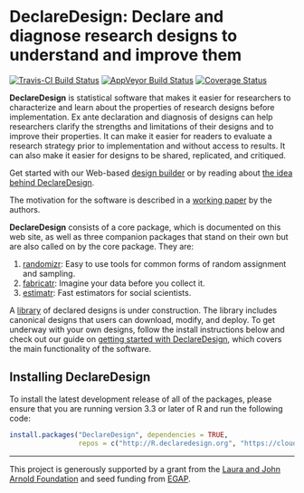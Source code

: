 
<!-- README.md is generated from README.Rmd. Please edit that file -->
DeclareDesign: Declare and diagnose research designs to understand and improve them
===================================================================================

[![Travis-CI Build Status](https://travis-ci.org/DeclareDesign/DeclareDesign.svg?branch=master)](https://travis-ci.org/DeclareDesign/DeclareDesign) [![AppVeyor Build Status](https://ci.appveyor.com/api/projects/status/github/DeclareDesign/DeclareDesign?branch=master&svg=true)](https://ci.appveyor.com/project/DeclareDesign/DeclareDesign) [![Coverage Status](https://coveralls.io/repos/github/DeclareDesign/DeclareDesign/badge.svg?branch=master)](https://coveralls.io/github/DeclareDesign/DeclareDesign?branch=master)

**DeclareDesign** is statistical software that makes it easier for researchers to characterize and learn about the properties of research designs before implementation. Ex ante declaration and diagnosis of designs can help researchers clarify the strengths and limitations of their designs and to improve their properties. It can make it easier for readers to evaluate a research strategy prior to implementation and without access to results. It can also make it easier for designs to be shared, replicated, and critiqued.

Get started with our Web-based [design builder](http://shiny.declaredesign.org/builder/) or by reading about [the idea behind DeclareDesign](articles/idea.html).

The motivation for the software is described in a [working paper](http://declaredesign.org/paper.pdf) by the authors.

**DeclareDesign** consists of a core package, which is documented on this web site, as well as three companion packages that stand on their own but are also called on by the core package. They are:

1.  [randomizr](http://randomizr.declaredesign.org): Easy to use tools for common forms of random assignment and sampling.
2.  [fabricatr](http://fabricatr.declaredesign.org): Imagine your data before you collect it.
3.  [estimatr](http://estimatr.declaredesign.org): Fast estimators for social scientists.

A [library](http://declaredesign.org/articles/design_library.html) of declared designs is under construction. The library includes canonical designs that users can download, modify, and deploy. To get underway with your own designs, follow the install instructions below and check out our guide on [getting started with DeclareDesign](articles/DeclareDesign.html), which covers the main functionality of the software.

Installing DeclareDesign
------------------------

To install the latest development release of all of the packages, please ensure that you are running version 3.3 or later of R and run the following code:

``` r
install.packages("DeclareDesign", dependencies = TRUE, 
                 repos = c("http://R.declaredesign.org", "https://cloud.r-project.org"))
```

------------------------------------------------------------------------

This project is generously supported by a grant from the [Laura and John Arnold Foundation](http://www.arnoldfoundation.org) and seed funding from [EGAP](http://egap.org).
